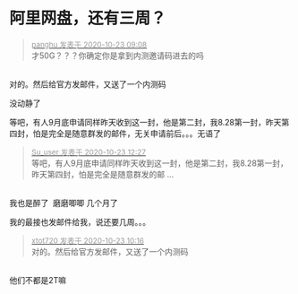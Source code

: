 # 阿里网盘，还有三周？


<div class="quote"><blockquote><font size="2"><a href="https://www.hostloc.com/forum.php?mod=redirect&amp;goto=findpost&amp;pid=9339379&amp;ptid=757240" target="_blank"><font color="#999999">panghu 发表于 2020-10-23 09:08</font></a></font><br />
才50G？？？你确定你是拿到内测邀请码进去的吗</blockquote></div><br />
对的。然后给官方发邮件，又送了一个内测码<img id="aimg_bZkka" onclick="zoom(this, this.src, 0, 0, 0)" class="zoom" src="https://cdn.jsdelivr.net/gh/hishis/forum-master/public/images/patch.gif" onmouseover="img_onmouseoverfunc(this)" onload="thumbImg(this)" border="0" alt="" />

没动静了

等吧，有人9月底申请同样昨天收到这一封，他是第二封，我8.28第一封，昨天第四封，怕是完全是随意群发的邮件，无关申请前后。。。无语了

<div class="quote"><blockquote><font size="2"><a href="https://www.hostloc.com/forum.php?mod=redirect&amp;goto=findpost&amp;pid=9340456&amp;ptid=757240" target="_blank"><font color="#999999">Su_user 发表于 2020-10-23 12:27</font></a></font><br />
等吧，有人9月底申请同样昨天收到这一封，他是第二封，我8.28第一封，昨天第四封，怕是完全是随意群发的邮 ...</blockquote></div><br />
我也是醉了&nbsp;&nbsp;磨磨唧唧 几个月了

我的最接也发邮件给我，说还要几周。。。

<div class="quote"><blockquote><font size="2"><a href="https://www.hostloc.com/forum.php?mod=redirect&amp;goto=findpost&amp;pid=9339787&amp;ptid=757240" target="_blank"><font color="#999999">xtot720 发表于 2020-10-23 10:16</font></a></font><br />
对的。然后给官方发邮件，又送了一个内测码</blockquote></div><br />
他们不都是2T嘛
